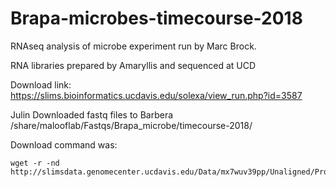 # Brapa-microbes-timecourse-2018

RNAseq analysis of microbe experiment run by Marc Brock.  

RNA libraries prepared by Amaryllis and sequenced at UCD

Download link: https://slims.bioinformatics.ucdavis.edu/solexa/view_run.php?id=3587

Julin Downloaded fastq files to Barbera /share/malooflab/Fastqs/Brapa_microbe/timecourse-2018/

Download command was:

    wget -r -nd http://slimsdata.genomecenter.ucdavis.edu/Data/mx7wuv39pp/Unaligned/Project_JMMC_WYO004/
